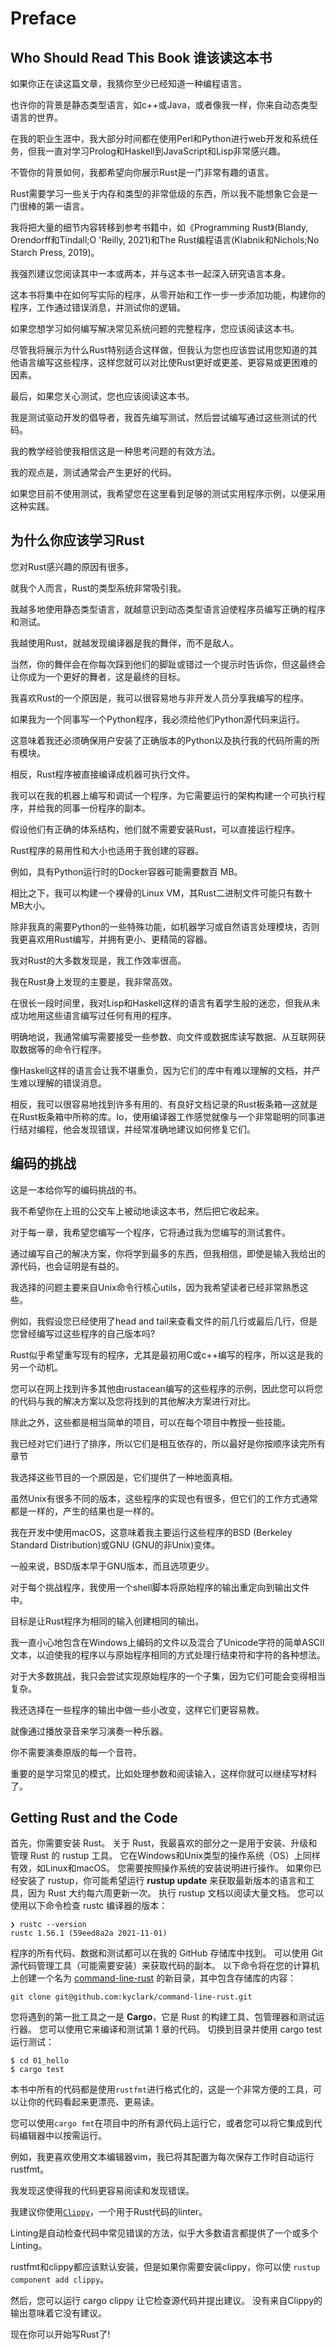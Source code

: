 # Preface


## Who Should Read This Book 谁该读这本书


如果你正在读这篇文章，我猜你至少已经知道一种编程语言。

也许你的背景是静态类型语言，如c++或Java，或者像我一样，你来自动态类型语言的世界。

在我的职业生涯中，我大部分时间都在使用Perl和Python进行web开发和系统任务，但我一直对学习Prolog和Haskell到JavaScript和Lisp非常感兴趣。

不管你的背景如何，我都希望向你展示Rust是一门非常有趣的语言。



Rust需要学习一些关于内存和类型的非常低级的东西，所以我不能想象它会是一门很棒的第一语言。

我将把大量的细节内容转移到参考书籍中，如《Programming Rust》(Blandy, Orendorff和Tindall;O 'Reilly, 2021)和The Rust编程语言(Klabnik和Nichols;No Starch Press, 2019)。

我强烈建议您阅读其中一本或两本，并与这本书一起深入研究语言本身。

这本书将集中在如何写实际的程序，从零开始和工作一步一步添加功能，构建你的程序，工作通过错误消息，并测试你的逻辑。

如果您想学习如何编写解决常见系统问题的完整程序，您应该阅读这本书。

尽管我将展示为什么Rust特别适合这样做，但我认为您也应该尝试用您知道的其他语言编写这些程序，这样您就可以对比使Rust更好或更差、更容易或更困难的因素。



最后，如果您关心测试，您也应该阅读这本书。

我是测试驱动开发的倡导者，我首先编写测试，然后尝试编写通过这些测试的代码。

我的教学经验使我相信这是一种思考问题的有效方法。

我的观点是，测试通常会产生更好的代码。

如果您目前不使用测试，我希望您在这里看到足够的测试实用程序示例，以便采用这种实践。

## 为什么你应该学习Rust

您对Rust感兴趣的原因有很多。

就我个人而言，Rust的类型系统非常吸引我。

我越多地使用静态类型语言，就越意识到动态类型语言迫使程序员编写正确的程序和测试。

我越使用Rust，就越发现编译器是我的舞伴，而不是敌人。

当然，你的舞伴会在你每次踩到他们的脚趾或错过一个提示时告诉你，但这最终会让你成为一个更好的舞者，这是最终的目标。



我喜欢Rust的一个原因是，我可以很容易地与非开发人员分享我编写的程序。

如果我为一个同事写一个Python程序，我必须给他们Python源代码来运行。

这意味着我还必须确保用户安装了正确版本的Python以及执行我的代码所需的所有模块。

相反，Rust程序被直接编译成机器可执行文件。

我可以在我的机器上编写和调试一个程序，为它需要运行的架构构建一个可执行程序，并给我的同事一份程序的副本。

假设他们有正确的体系结构，他们就不需要安装Rust，可以直接运行程序。

Rust程序的易用性和大小也适用于我创建的容器。

例如，具有Python运行时的Docker容器可能需要数百 MB。

相比之下，我可以构建一个裸骨的Linux VM，其Rust二进制文件可能只有数十 MB大小。

除非我真的需要Python的一些特殊功能，如机器学习或自然语言处理模块，否则我更喜欢用Rust编写，并拥有更小、更精简的容器。

我对Rust的大多数发现是，我工作效率很高。

我在Rust身上发现的主要是，我非常高效。

在很长一段时间里，我对Lisp和Haskell这样的语言有着学生般的迷恋，但我从未成功地用这些语言编写过任何有用的程序。

明确地说，我通常编写需要接受一些参数、向文件或数据库读写数据、从互联网获取数据等的命令行程序。

像Haskell这样的语言会让我不堪重负，因为它们的库中有难以理解的文档，并产生难以理解的错误消息。

相反，我可以很容易地找到许多有用的、有良好文档记录的Rust板条箱—这就是在Rust板条箱中所称的库。Io，使用编译器工作感觉就像与一个非常聪明的同事进行结对编程，他会发现错误，并经常准确地建议如何修复它们。

## 编码的挑战

这是一本给你写的编码挑战的书。

我不希望你在上班的公交车上被动地读这本书，然后把它收起来。

对于每一章，我希望您编写一个程序，它将通过我为您编写的测试套件。

通过编写自己的解决方案，你将学到最多的东西，但我相信，即使是输入我给出的源代码，也会证明是有益的。

我选择的问题主要来自Unix命令行核心utils，因为我希望读者已经非常熟悉这些。

例如，我假设您已经使用了head and tail来查看文件的前几行或最后几行，但是您曾经编写过这些程序的自己版本吗?

Rust似乎希望重写现有的程序，尤其是最初用C或c++编写的程序，所以这是我的另一个动机。

您可以在网上找到许多其他由rustacean编写的这些程序的示例，因此您可以将您的代码与我的解决方案以及您将找到的其他解决方案进行对比。

除此之外，这些都是相当简单的项目，可以在每个项目中教授一些技能。

我已经对它们进行了排序，所以它们是相互依存的，所以最好是你按顺序读完所有章节

我选择这些节目的一个原因是，它们提供了一种地面真相。

虽然Unix有很多不同的版本，这些程序的实现也有很多，但它们的工作方式通常都是一样的，产生的结果也是一样的。

我在开发中使用macOS，这意味着我主要运行这些程序的BSD (Berkeley Standard Distribution)或GNU (GNU的非Unix)变体。

一般来说，BSD版本早于GNU版本，而且选项更少。

对于每个挑战程序，我使用一个shell脚本将原始程序的输出重定向到输出文件中。

目标是让Rust程序为相同的输入创建相同的输出。

我一直小心地包含在Windows上编码的文件以及混合了Unicode字符的简单ASCII文本，以迫使我的程序以与原始程序相同的方式处理行结束符和字符的各种想法。

对于大多数挑战，我只会尝试实现原始程序的一个子集，因为它们可能会变得相当复杂。

我还选择在一些程序的输出中做一些小改变，这样它们更容易教。

就像通过播放录音来学习演奏一种乐器。

你不需要演奏原版的每一个音符。

重要的是学习常见的模式，比如处理参数和阅读输入，这样你就可以继续写材料了。


## Getting Rust and the Code

首先，你需要安装 Rust。
关于 Rust，我最喜欢的部分之一是用于安装、升级和管理 Rust 的 rustup 工具。
它在Windows和Unix类型的操作系统（OS）上同样有效，如Linux和macOS。
您需要按照操作系统的安装说明进行操作。
如果你已经安装了 rustup，你可能希望运行 **rustup update** 来获取最新版本的语言和工具，因为 Rust 大约每六周更新一次。
执行 rustup 文档以阅读大量文档。
您可以使用以下命令检查 rustc 编译器的版本：

``` shell
❯ rustc --version
rustc 1.56.1 (59eed8a2a 2021-11-01)
```

程序的所有代码、数据和测试都可以在我的 GitHub 存储库中找到。
可以使用 Git 源代码管理工具（可能需要安装）来获取代码的副本。
以下命令将在您的计算机上创建一个名为 [command-line-rust](https://github.com/kyclark/command-line-rust) 的新目录，其中包含存储库的内容：

```
git clone git@github.com:kyclark/command-line-rust.git
```

您将遇到的第一批工具之一是 **Cargo**，它是 Rust 的构建工具、包管理器和测试运行器。
您可以使用它来编译和测试第 1 章的代码。
切换到目录并使用 cargo test 运行测试：

```
$ cd 01_hello
$ cargo test
```

本书中所有的代码都是使用`rustfmt`进行格式化的，这是一个非常方便的工具，可以让你的代码看起来更漂亮、更易读。

您可以使用`cargo fmt`在项目中的所有源代码上运行它，或者您可以将它集成到代码编辑器中以按需运行。

例如，我更喜欢使用文本编辑器vim，我已将其配置为每次保存工作时自动运行rustfmt。

我发现这使得我的代码更容易阅读和发现错误。


我建议你使用[`Clippy`](https://github.com/rust-lang/rust-clippy)，一个用于Rust代码的linter。

Linting是自动检查代码中常见错误的方法，似乎大多数语言都提供了一个或多个Linting。

rustfmt和clippy都应该默认安装，但是如果你需要安装clippy，你可以使 `rustup component add clippy`。

然后，您可以运行 cargo clippy 让它检查源代码并提出建议。
没有来自Clippy的输出意味着它没有建议。

现在你可以开始写Rust了!
